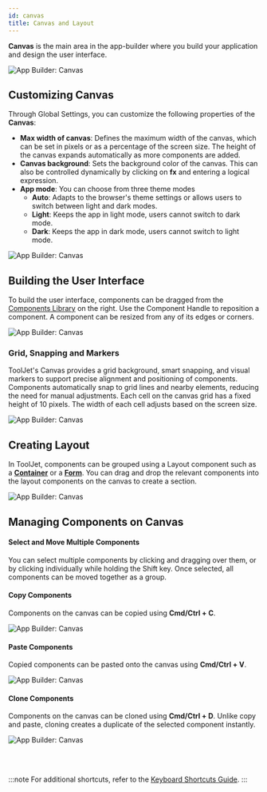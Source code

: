 ```yaml
---
id: canvas
title: Canvas and Layout
---
```


**Canvas** is the main area in the app-builder where you build your application and design the user interface.

<img className="screenshot-full img-full" src="/img/app-builder/canvas/canvas.png" alt="App Builder: Canvas"/>

## Customizing Canvas

Through Global Settings, you can customize the following properties of the **Canvas**:

- **Max width of canvas**: Defines the maximum width of the canvas, which can be set in pixels or as a percentage of the screen size. The height of the canvas expands automatically as more components are added.
- **Canvas background**: Sets the background color of the canvas. This can also be controlled dynamically by clicking on **fx** and entering a logical expression.
- **App mode**: You can choose from three theme modes
    - **Auto**: Adapts to the browser's theme settings or allows users to switch between light and dark modes.
    - **Light**: Keeps the app in light mode, users cannot switch to dark mode.
    - **Dark**: Keeps the app in dark mode, users cannot switch to light mode.

<img className="screenshot-full img-s" src="/img/app-builder/canvas/global-settings.png" alt="App Builder: Canvas"/>

## Building the User Interface

To build the user interface, components can be dragged from the [Components Library](/docs/beta/app-builder/building-ui/component-library) on the right. Use the Component Handle to reposition a component. A component can be resized from any of its edges or corners.

<img className="screenshot-full img-full" src="/img/app-builder/canvas/drag.gif" alt="App Builder: Canvas"/>

### Grid, Snapping and Markers

ToolJet's Canvas provides a grid background, smart snapping, and visual markers to support precise alignment and positioning of components. Components automatically snap to grid lines and nearby elements, reducing the need for manual adjustments. Each cell on the canvas grid has a fixed height of 10 pixels. The width of each cell adjusts based on the screen size.

<img className="screenshot-full img-m" src="/img/app-builder/canvas/snap.png" alt="App Builder: Canvas"/>

## Creating Layout

In ToolJet, components can be grouped using a Layout component such as a **[Container](/docs/widgets/container)** or a **[Form](/docs/widgets/form)**. You can drag and drop the relevant components into the layout components on the canvas to create a section.

<img className="screenshot-full img-m" src="/img/app-builder/canvas/form.png" alt="App Builder: Canvas"/>

## Managing Components on Canvas

#### Select and Move Multiple Components

You can select multiple components by clicking and dragging over them, or by clicking individually while holding the Shift key. Once selected, all components can be moved together as a group.

#### Copy Components

Components on the canvas can be copied using **Cmd/Ctrl + C**.

<img className="screenshot-full img-m" src="/img/app-builder/canvas/copy.png" alt="App Builder: Canvas"/>

#### Paste Components

Copied components can be pasted onto the canvas using **Cmd/Ctrl + V**.

<img className="screenshot-full img-m" src="/img/app-builder/canvas/paste.png" alt="App Builder: Canvas"/>

#### Clone Components

Components on the canvas can be cloned using **Cmd/Ctrl + D**. Unlike copy and paste, cloning creates a duplicate of the selected component instantly.

<img className="screenshot-full img-m" src="/img/app-builder/canvas/clone.png" alt="App Builder: Canvas"/>

<br/><br/>

:::note
For additional shortcuts, refer to the [Keyboard Shortcuts Guide](/docs/tutorial/keyboard-shortcuts).
:::
